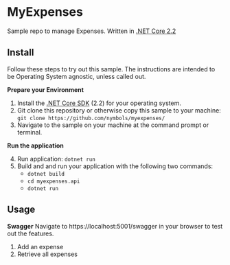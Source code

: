 # MyExpenses
Sample repo to manage Expenses. Written in [.NET Core 2.2](https://dotnet.microsoft.com/download/dotnet-core/2.2)

## Install

Follow these steps to try out this sample. The instructions are intended to be Operating System agnostic, unless called out. 

**Prepare your Environment**

1. Install the [.NET Core SDK](https://dot.net/core) (2.2) for your operating system.
2. Git clone this repository or otherwise copy this sample to your machine: `git clone https://github.com/nymbols/myexpenses/`
3. Navigate to the sample on your machine at the command prompt or terminal.

**Run the application**

4. Run application: `dotnet run`
5. Build and and  run your application with the following two commands:
   - `dotnet build`
   - `cd myexpenses.api`
   - `dotnet run`
   
## Usage

**Swagger**
Navigate to https://localhost:5001/swagger in your browser to test out the features.
1. Add an expense
2. Retrieve all expenses


